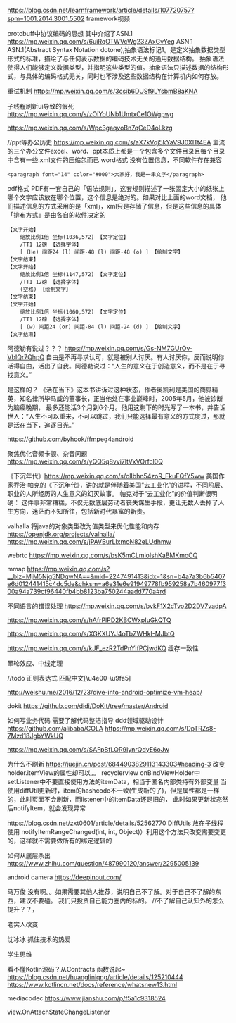 
https://blog.csdn.net/learnframework/article/details/107720757?spm=1001.2014.3001.5502
framework视频


protobuff中协议编码的思想 其中介绍了ASN.1
https://mp.weixin.qq.com/s/6uiRqOTWVcWg23ZAxGvYeg
ASN.1
ASN.1(Abstract Syntax Notation dotone),抽象语法标记1。是定义抽象数据类型形式的标准，描绘了与任何表示数据的编码技术无关的通用数据结构。
抽象语法使得人们能够定义数据类型，并指明这些类型的值。抽象语法只描述数据的结构形式，与具体的编码格式无关，同时也不涉及这些数据结构在计算机内如何存放。

重试机制
https://mp.weixin.qq.com/s/3csib6DUSf9LYsbmB8aKNA

子线程刷新ui导致的假死
https://mp.weixin.qq.com/s/zOiYoUNb1UmtxCe1OWgpwg

https://mp.weixin.qq.com/s/Wpc3gaqvoBn7qCeD4oLkzg

//ppt等办公历史
https://mp.weixin.qq.com/s/aX7kVqj5kYaV9J0XlTt4EA
主流的三个办公文件excel、word、ppt本质上都是一个包含多个文件目录且每个目录中含有一些.xml文件的压缩包而已
word格式 没有位置信息，不同软件存在兼容
```
<paragraph font="14" color="#000">大家好，我是一串文字</paragraph>
```
pdf格式
PDF有一套自己的「语法规则」，这套规则描述了一张固定大小的纸张上哪个文字应该放在哪个位置，这个信息是绝对的。如果对比上面的word文档，
他们描述信息的方式采用的是「xml」，xml只是存储了信息，但是这些信息的具体「排布方式」是由各自的软件决定的
```
【文字开始】
    缩放比例1倍 坐标(1036,572) 【文字定位】
    /TT1 12磅 【选择字体】
    [ (He) 间距24 (l) 间距-48 (l) 间距-48 (o) ] 【绘制文字】
【文字结束】
【文字开始】
    缩放比例1倍 坐标(1147,572) 【文字定位】
    /TT1 12磅 【选择字体】
    (空格) 【绘制文字】
【文字结束】
【文字开始】
    缩放比例1倍 坐标(1060,572) 【文字定位】
    /TT1 12磅 【选择字体】
    [ (w) 间距24 (or) 间距-84 (l) 间距-24 (d) ] 【绘制文字】
【文字结束】
```



阿德勒有说过？？？
https://mp.weixin.qq.com/s/Gs-NM7GUrOv-VbIQr7QhpQ
自由是不再寻求认可，就是被别人讨厌。有人讨厌你，反而说明你活得自由，活出了自我。阿德勒说过：“人生的意义在于创造意义，而不是在于寻找意义。”


是这样的？
《活在当下》这本书讲诉过这种状态，作者奥凯利是美国的商界精英，知名律所毕马威的董事长，正当他处在事业巅峰时，2005年5月，他被诊断为脑癌晚期，
最多还能活3个月到6个月。他用这剩下的时光写了一本书，并告诉世人：“人生不可以重来，不可以跳过，我们只能选择最有意义的方式度过，那就是活在当下，追逐日光。”

https://github.com/byhook/ffmpeg4android

聚焦优化音频卡顿、杂音问题
https://mp.weixin.qq.com/s/yQQ5q8vvi7ltVxVQrfcl0Q


《下沉年代》https://mp.weixin.qq.com/s/olIbhn54zoR_FkuFQfY5ww
美国作家乔治·帕克的《下沉年代》，讲的就是伴随着美国“去工业化”的进程，不同阶层、职业的人所经历的人生意义的幻灭故事。
帕克对于“去工业化”的价值判断很明确：
这件事非常糟糕，不仅无数底层劳动者丧失谋生手段，更让无数人丢掉了人生方向，迷茫而不知所往，包括新时代暴富的新贵。


valhalla 将java的对象类型改为值类型来优化性能和内存
https://openjdk.org/projects/valhalla/
https://mp.weixin.qq.com/s/jPAVBurLIxmoN82eLUdhmw


webrtc
https://mp.weixin.qq.com/s/bsK5mCLmioIshKaBMKmoCQ

mmap
https://mp.weixin.qq.com/s?__biz=MjM5Njg5NDgwNA==&mid=2247491413&idx=1&sn=b4a7a3b6b5407e6d012441415c4dc5de&chksm=a6e31e6e91949778fb959258a7b460977f300a94a739cf96440fb4bb8123ba750244aadd770a#rd

不同语言的错误处理
https://mp.weixin.qq.com/s/bvkF1X2cTvo2D2DV7vadpA

https://mp.weixin.qq.com/s/hAfrPlPD2KBCWxpIuGkQTQ

https://mp.weixin.qq.com/s/XGKXUYJ4oTbZWHkI-MJbtQ

https://mp.weixin.qq.com/s/kJF_ezR2TdPnYlfPCjwdKQ 缓存一致性

晕轮效应、中线定理 

//todo 正则表达式  匹配中文[\u4e00-\u9fa5]

http://weishu.me/2016/12/23/dive-into-android-optimize-vm-heap/

dokit
https://github.com/didi/DoKit/tree/master/Android

如何写业务代码  需要了解代码整洁指导  ddd领域驱动设计
https://github.com/alibaba/COLA
https://mp.weixin.qq.com/s/DpTRZs8-7Mzd18JgbYWkUQ

https://mp.weixin.qq.com/s/SAFpBfLQR9IynrQdyE6oJw


为什么不刷新  https://juejin.cn/post/6844903829113143303#heading-3  改变holder.itemView的属性却可以。。
recyclerview
onBindViewHolder中
setListener中不要直接使用方法的itemData，相当于匿名内部类持有外部变量
当使用diffUtil更新时，item的hashcode不一致(生成新的了)，但是属性都是一样的，此时页面不会刷新，而listener中的itemData还是旧的，
此时如果更新状态然后notifyItem，就会发现异常

https://blog.csdn.net/zxt0601/article/details/52562770
DiffUtils 放在子线程使用
notifyItemRangeChanged(int, int, Object)）利用这个方法只改变需要变更的，这样就不需要做所有的绑定逻辑的



如何从底层杀出
https://www.zhihu.com/question/487990120/answer/2295005139

android camera
https://deepinout.com/

马万俊
没有啊。。如果需要其他人推荐，说明自己不了解。对于自己不了解的东西，建议不要碰。
我们只投资自己能力圈内的标的。
//不了解自己认知外的怎么提升？？，

老实人改变

沈冰冰
抓住技术的热爱

学生思维

看不懂Kotlin源码？从Contracts 函数说起~
https://blog.csdn.net/huangliniqng/article/details/125210444
https://www.kotlincn.net/docs/reference/whatsnew13.html

mediacodec
https://www.jianshu.com/p/f5a1c9318524

view.OnAttachStateChangeListener
